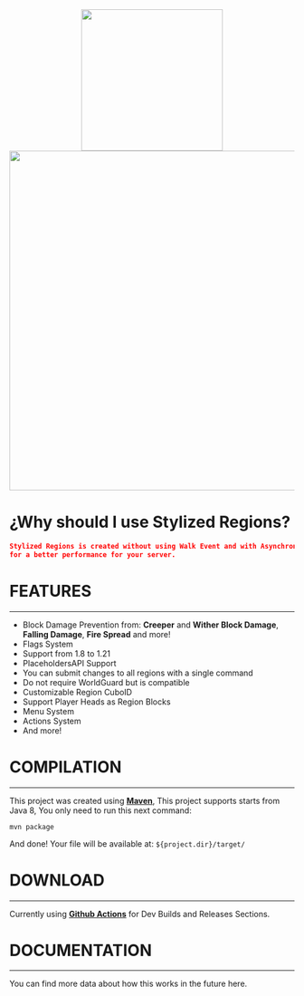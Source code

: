 <div style="text-align:center">
    <img src="https://i.imgur.com/U1szhnr.gif" width="250px">
    <img src="https://i.imgur.com/u0FtKgB.png" width="600px">
</div>

# ¿Why should I use Stylized Regions?

```JSON
Stylized Regions is created without using Walk Event and with Asynchronus Checks
for a better performance for your server.
```

# FEATURES

---

* Block Damage Prevention from: **Creeper** and **Wither Block Damage**, **Falling Damage**, **Fire Spread** and more!
* Flags System
* Support from 1.8 to 1.21
* PlaceholdersAPI Support
* You can submit changes to all regions with a single command
* Do not require WorldGuard but is compatible
* Customizable Region CuboID
* Support Player Heads as Region Blocks
* Menu System
* Actions System
* And more!

# COMPILATION

---

This project was created using **[Maven](https://maven.apache.org/)**, This project supports starts from Java 8, You only need to run this next command:
```mvn
mvn package
```
And done! Your file will be available at: `${project.dir}/target/`

# DOWNLOAD
___

Currently using **[Github Actions](https://github.com/BlueSlimeDev/StylizedRegions/actions)** for Dev Builds and Releases Sections.


# DOCUMENTATION

___
You can find more data about how this works in the future here.